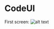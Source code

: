# CodeUI

First screen: 
![alt text](https://www.photobox.co.uk/my/photo/full?photo_id=504180054625)
